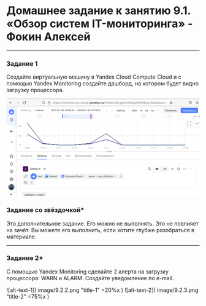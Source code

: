# Домашнее задание к занятию 9.1. «Обзор систем IT-мониторинга» - Фокин Алексей

---
 
### Задание 1

Создайте виртуальную машину в Yandex Cloud Compute Cloud и с помощью Yandex Monitoring создайте дашборд, на котором будет видно загрузку процессора.

![Название скриншота](image/9.1.png)


### Задание со звёздочкой*
Это дополнительное задание. Его можно не выполнять. Это не повлияет на зачёт. Вы можете его выполнить, если хотите глубже разобраться в материале.

---

### Задание 2*

С помощью Yandex Monitoring сделайте 2 алерта на загрузку процессора: WARN и ALARM. Создайте уведомление по e-mail.

![alt-text-1]( image/9.2.2.png "title-1" =20%x ) ![alt-text-2]( image/9.2.3.png "title-2" =75%x ) 





